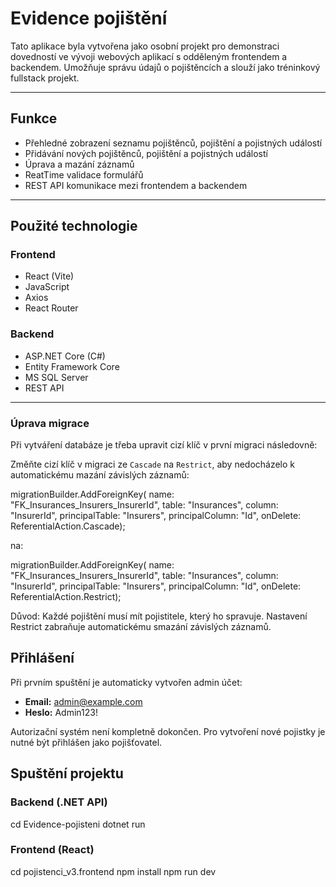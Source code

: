# Evidence pojištění

Tato aplikace byla vytvořena jako osobní projekt pro demonstraci dovedností ve vývoji webových aplikací s odděleným frontendem a backendem. Umožňuje správu údajů o pojištěncích a slouží jako tréninkový fullstack projekt.

---

## Funkce

- Přehledné zobrazení seznamu pojištěnců, pojištění a pojistných událostí
- Přidávání nových pojištěnců, pojištění a pojistných událostí
- Úprava a mazání záznamů
- ReatTime validace formulářů
- REST API komunikace mezi frontendem a backendem

---

## Použité technologie

### Frontend
- React (Vite)
- JavaScript
- Axios
- React Router

### Backend
- ASP.NET Core (C#)
- Entity Framework Core
- MS SQL Server
- REST API

---

### Úprava migrace

Při vytváření databáze je třeba upravit cizí klíč v první migraci následovně:

Změňte cizí klíč v migraci ze `Cascade` na `Restrict`, aby nedocházelo k automatickému mazání závislých záznamů:

migrationBuilder.AddForeignKey(
    name: "FK_Insurances_Insurers_InsurerId",
    table: "Insurances",
    column: "InsurerId",
    principalTable: "Insurers",
    principalColumn: "Id",
    onDelete: ReferentialAction.Cascade);

na:

migrationBuilder.AddForeignKey(
    name: "FK_Insurances_Insurers_InsurerId",
    table: "Insurances",
    column: "InsurerId",
    principalTable: "Insurers",
    principalColumn: "Id",
    onDelete: ReferentialAction.Restrict);

Důvod: Každé pojištění musí mít pojistitele, který ho spravuje. Nastavení Restrict zabraňuje automatickému smazání závislých záznamů.

## Přihlášení

Při prvním spuštění je automaticky vytvořen admin účet:

- **Email:** admin@example.com  
- **Heslo:** Admin123!

Autorizační systém není kompletně dokončen. Pro vytvoření nové pojistky je nutné být přihlášen jako pojišťovatel.

## Spuštění projektu

### Backend (.NET API)

cd Evidence-pojisteni
dotnet run

### Frontend (React)

cd pojistenci_v3.frontend
npm install
npm run dev
